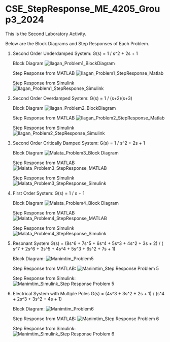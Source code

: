 # CSE_StepResponse_ME_4205_Group3_2024
This is the Second Laboratory Activity.

Below are the Block Diagrams and Step Responses of Each Problem.

1. Second Order Underdamped System:
   G(s) = 1 / s^2 + 2s + 1

   Block Diagram
   ![Ilagan_Problem1_BlockDiagram](https://github.com/GlennCVI/CSE_StepResponse_ME_4205_Group3_2024/assets/159071273/a426f91e-cec2-4a71-9af7-b78043103872)

    Step Response from MATLAB
   ![Ilagan_Problem1_StepResponse_Matlab](https://github.com/GlennCVI/CSE_StepResponse_ME_4205_Group3_2024/assets/159071273/17a27df2-811f-48aa-8147-779611ab8212)
   
   Step Response from Simulink
   ![Ilagan_Problem1_StepResponse_Simulink](https://github.com/GlennCVI/CSE_StepResponse_ME_4205_Group3_2024/assets/159071273/a2df94a2-8c61-44b2-9cf0-d80d8d9b896d)

2. Second Order Overdamped System:
   G(s) = 1 / (s+2)(s+3)
 
   Block Diagram
   ![Ilagan_Problem2_BlockDiagram](https://github.com/GlennCVI/CSE_StepResponse_ME_4205_Group3_2024/assets/159071273/8d12fcf2-3a8b-487f-a6f5-c05d7f0d451e)

   Step Response from MATLAB
   ![Ilagan_Problem2_StepResponse_Matlab](https://github.com/GlennCVI/CSE_StepResponse_ME_4205_Group3_2024/assets/159071273/11d6f162-9e46-4fed-9ccc-4edf6ba664a8)

   Step Response from Simulink
   ![Ilagan_Problem2_StepResponse_Simulink](https://github.com/GlennCVI/CSE_StepResponse_ME_4205_Group3_2024/assets/159071273/ee8a6159-2773-468d-8500-e6dbb6aac1a2)

3. Second Order Critically Damped System:
   G(s) = 1 / s^2 + 2s + 1

   Block Diagram
   ![Malata_Problem3_Block Diagram](https://github.com/GlennCVI/CSE_StepResponse_ME_4205_Group3_2024/assets/159398382/8b4da1bd-9ece-4880-8450-61918fc34590)

   Step Response from MATLAB
   ![Malata_Problem3_StepResponse_MATLAB](https://github.com/GlennCVI/CSE_StepResponse_ME_4205_Group3_2024/assets/159398382/d8b02f9a-5cb4-47c8-a42c-239bc6a48250)

   Step Response from Simulink
   ![Malata_Problem3_StepResponse_Simulink](https://github.com/GlennCVI/CSE_StepResponse_ME_4205_Group3_2024/assets/159398382/d33a2838-65c6-4aed-8c4b-a2845ec0d24d)

4. First Order System:
   G(s) = 1 / s + 1

   Block Diagram
   ![Malata_Problem4_Block Diagram](https://github.com/GlennCVI/CSE_StepResponse_ME_4205_Group3_2024/assets/159398382/b3368dc9-81a4-43a9-a974-c07ec46f2280)

   Step Response from MATLAB
   ![Malata_Problem4_StepResponse_MATLAB](https://github.com/GlennCVI/CSE_StepResponse_ME_4205_Group3_2024/assets/159398382/dd446bc2-07a4-4808-9e4a-5295faf7d12c)

   Step Response from Simulink
   ![Malata_Problem4_StepResponse_Simulink](https://github.com/GlennCVI/CSE_StepResponse_ME_4205_Group3_2024/assets/159398382/02075dd2-a940-41b8-ac63-43c3893461d0)

5. Resonant System
   G(s) = (8s^6 + 7s^5 + 6s^4 + 5s^3 + 4s^2 + 3s + 2) / ( s^7 + 2s^6 + 3s^5 + 4s^4 + 5s^3 + 6s^2 + 7s + 1)

   Block Diagram:
   ![Manimtim_Problem5](https://github.com/GlennCVI/CSE_StepResponse_ME_4205_Group3_2024/assets/159086380/7ed8f924-84a1-4ad0-b6ef-fdfd7f4cad7a)

   Step Response from MATLAB:
   ![Manimtim_Step Response Problem 5](https://github.com/GlennCVI/CSE_StepResponse_ME_4205_Group3_2024/assets/159086380/7107f8b7-7aa2-44b5-8b19-f56bc3c9dad6)

   Step Response from Simulink:
   ![Manimtim_Simulink_Step Response Problem 5](https://github.com/GlennCVI/CSE_StepResponse_ME_4205_Group3_2024/assets/159086380/16f36c37-4788-4148-bc3a-2965f65623fa)


6. Electrical System with Multiple Poles
   G(s) = (4s^3 + 3s^2 + 2s + 1) / (s^4 + 2s^3 + 3s^2 + 4s + 1)
 
   Block Diagram:
   ![Manimtim_Problem6](https://github.com/GlennCVI/CSE_StepResponse_ME_4205_Group3_2024/assets/159086380/811ba879-68fb-4e3a-8e66-14205b579f25)

   Step Response from MATLAB:
   ![Manimtim_Step Response Problem 6](https://github.com/GlennCVI/CSE_StepResponse_ME_4205_Group3_2024/assets/159086380/491168f3-3bbe-419e-9366-16cf81c55bc1)

   Step Response from Simulink:
   ![Manimtim_Simulink_Step Response Problem 6](https://github.com/GlennCVI/CSE_StepResponse_ME_4205_Group3_2024/assets/159086380/8e39137e-a7b0-4a1f-ab76-dadf96916216)

